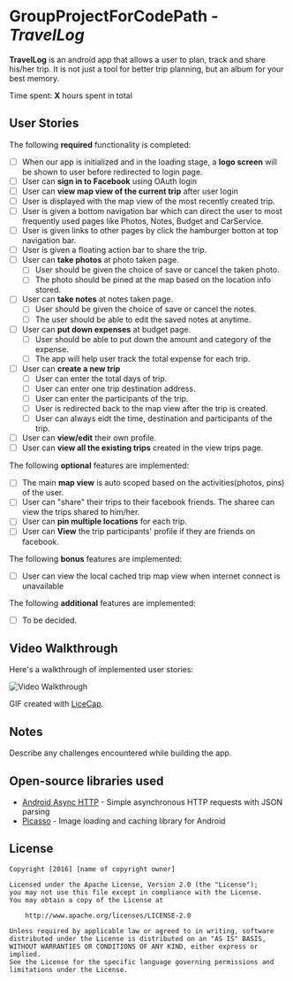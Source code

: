 # GroupProjectForCodePath - *TravelLog*

**TravelLog** is an android app that allows a user to plan, track and share his/her trip. It is not just a tool for better trip planning, but an album for your best memory.

Time spent: **X** hours spent in total

## User Stories

The following **required** functionality is completed:
* [ ] When our app is initialized and in the loading stage, a **logo screen** will be shown to user before redirected to login page. 
* [ ]	User can **sign in to Facebook** using OAuth login
* [ ]	User can **view map view of the current trip** after user login
  * [ ] User is displayed with the map view of the most recently created trip.
  * [ ] User is given a bottom navigation bar which can direct the user to most frequently used pages like Photos, Notes, Budget and CarService.
  * [ ] User is given links to other pages by click the hamburger botton at top navigation bar.
  * [ ] User is given a floating action bar to share the trip.
* [ ] User can **take photos** at photo taken page.
  * [ ] User should be given the choice of save or cancel the taken photo.
  * [ ] The photo should be pined at the map based on the location info stored.
* [ ] User can **take notes** at notes taken page.
  * [ ] User should be given the choice of save or cancel the notes.
  * [ ] The user should be able to edit the saved notes at anytime.
* [ ] User can **put down expenses** at budget page.
  * [ ] User should be able to put down the amount and category of the expense.
  * [ ] The app will help user track the total expense for each trip.
* [ ] User can **create a new trip**
  * [ ] User can enter the total days of trip.
  * [ ] User can enter one trip destination address.
  * [ ] User can enter the participants of the trip.
  * [ ] User is redirected back to the map view after the trip is created.
  * [ ] User can always eidt the time, destination and participants of the trip.
* [ ] User can **view/edit** their own profile.
* [ ] User can **view all the existing trips** created in the view trips page. 

The following **optional** features are implemented:

* [ ] The main **map view** is auto scoped based on the activities(photos, pins) of the user.
* [ ] User can "share" their trips to their facebook friends. The sharee can view the trips shared to him/her.
* [ ] User can **pin multiple locations** for each trip.
* [ ] User can **View** the trip participants' profile if they are friends on facebook.

The following **bonus** features are implemented:

* [ ] User can view the local cached trip map view when internet connect is unavailable

The following **additional** features are implemented:

* [ ] To be decided.

## Video Walkthrough

Here's a walkthrough of implemented user stories:

<img src='http://i.imgur.com/link/to/your/gif/file.gif' title='Video Walkthrough' width='' alt='Video Walkthrough' />

GIF created with [LiceCap](http://www.cockos.com/licecap/).

## Notes

Describe any challenges encountered while building the app.

## Open-source libraries used

- [Android Async HTTP](https://github.com/loopj/android-async-http) - Simple asynchronous HTTP requests with JSON parsing
- [Picasso](http://square.github.io/picasso/) - Image loading and caching library for Android

## License

    Copyright [2016] [name of copyright owner]

    Licensed under the Apache License, Version 2.0 (the "License");
    you may not use this file except in compliance with the License.
    You may obtain a copy of the License at

        http://www.apache.org/licenses/LICENSE-2.0

    Unless required by applicable law or agreed to in writing, software
    distributed under the License is distributed on an "AS IS" BASIS,
    WITHOUT WARRANTIES OR CONDITIONS OF ANY KIND, either express or implied.
    See the License for the specific language governing permissions and
    limitations under the License.
